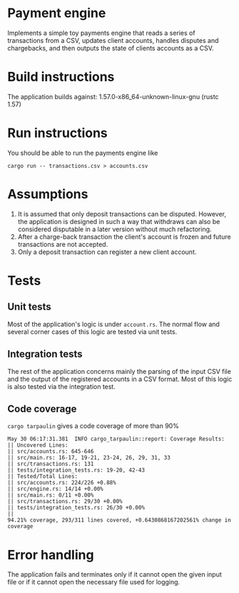 # Payment engine

Implements a simple toy payments engine that reads a series of transactions
from a CSV, updates client accounts, handles disputes and chargebacks, and then outputs the
state of clients accounts as a CSV.

# Build instructions
The application builds against:
1.57.0-x86_64-unknown-linux-gnu (rustc 1.57)

# Run instructions
You should be able to run the payments engine like
```
cargo run -- transactions.csv > accounts.csv
```

# Assumptions
1. It is assumed that only deposit transactions can be disputed. However, the application is designed in such a way that withdraws can also be considered disputable in a later version without much refactoring.
2. After a charge-back transaction the client's account is frozen and future transactions are not accepted.
3. Only a deposit transaction can register a new client account.

# Tests
## Unit tests
Most of the application's logic is under ``account.rs``. The normal flow and several corner cases of this logic are tested via unit tests.

## Integration tests
The rest of the application concerns mainly the parsing of the input CSV file and the output of the registered accounts in a CSV format.
Most of this logic is also tested via the integration test.

## Code coverage
```cargo tarpaulin``` gives a code coverage of more than 90%
```
May 30 06:17:31.381  INFO cargo_tarpaulin::report: Coverage Results:
|| Uncovered Lines:
|| src/accounts.rs: 645-646
|| src/main.rs: 16-17, 19-21, 23-24, 26, 29, 31, 33
|| src/transactions.rs: 131
|| tests/integration_tests.rs: 19-20, 42-43
|| Tested/Total Lines:
|| src/accounts.rs: 224/226 +0.88%
|| src/engine.rs: 14/14 +0.00%
|| src/main.rs: 0/11 +0.00%
|| src/transactions.rs: 29/30 +0.00%
|| tests/integration_tests.rs: 26/30 +0.00%
|| 
94.21% coverage, 293/311 lines covered, +0.6430868167202561% change in coverage
```

# Error handling
The application fails and terminates only if it cannot open the given input file or if it cannot open the necessary file used for logging.